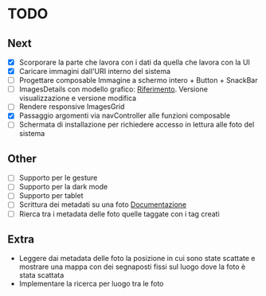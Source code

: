 # TODO


## Next
 * [X] Scorporare la parte che lavora con i dati da quella che lavora con la UI
 * [X] Caricare immagini dall'URI interno del sistema
 * [ ] Progettare composable Immagine a schermo intero + Button + SnackBar
 * [ ] ImagesDetails con modello grafico: [Riferimento](https://developer.android.com/jetpack/compose/tutorial). Versione visualizzazione e versione modifica
 * [ ] Rendere responsive ImagesGrid
 * [X] Passaggio argomenti via navController alle funzioni composable
 * [ ] Schermata di installazione per richiedere accesso in lettura alle foto del sistema

## Other
* [ ] Supporto per le gesture
* [ ] Supporto per la dark mode
* [ ] Supporto per tablet
* [ ] Scrittura dei metadati su una foto [Documentazione](https://developer.android.com/reference/android/media/ExifInterface.html)
* [ ] Rierca tra i metadata delle foto quelle taggate con i tag creati

## Extra
* Leggere dai metadata delle foto la posizione in cui sono state scattate e
  mostrare una mappa con dei segnaposti fissi sul luogo dove la foto è stata scattata
* Implementare la ricerca per luogo tra le  foto
